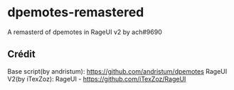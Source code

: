 # dpemotes-remastered
A remasterd of dpemotes in RageUI v2 by ach#9690

## Crédit

Base script(by andristum): https://github.com/andristum/dpemotes
RageUI V2(by iTexZoz): RageUI - https://github.com/iTexZoz/RageUI

